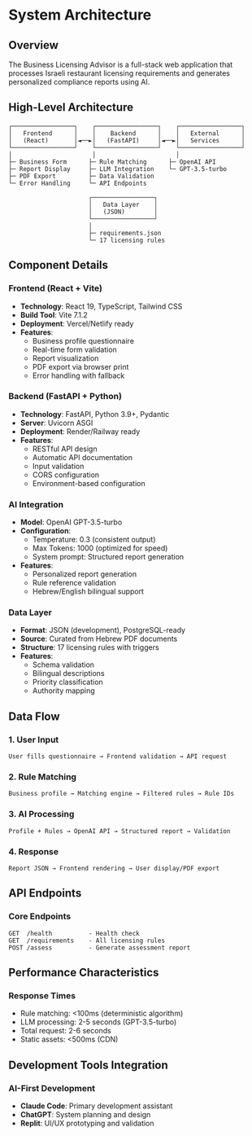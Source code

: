 # System Architecture

## Overview
The Business Licensing Advisor is a full-stack web application that processes Israeli restaurant licensing requirements and generates personalized compliance reports using AI.

## High-Level Architecture

```
┌─────────────────┐    ┌─────────────────┐    ┌─────────────────┐
│   Frontend      │    │    Backend      │    │   External      │
│   (React)       │◄──►│   (FastAPI)     │◄──►│   Services      │
└─────────────────┘    └─────────────────┘    └─────────────────┘
│                      │                      │
├─ Business Form      ├─ Rule Matching      ├─ OpenAI API
├─ Report Display     ├─ LLM Integration    └─ GPT-3.5-turbo
├─ PDF Export         ├─ Data Validation
└─ Error Handling     └─ API Endpoints

                      ┌─────────────────┐
                      │   Data Layer    │
                      │   (JSON)        │
                      └─────────────────┘
                      │
                      ├─ requirements.json
                      └─ 17 licensing rules
```

## Component Details

### Frontend (React + Vite)
- **Technology**: React 19, TypeScript, Tailwind CSS
- **Build Tool**: Vite 7.1.2
- **Deployment**: Vercel/Netlify ready
- **Features**:
  - Business profile questionnaire
  - Real-time form validation
  - Report visualization
  - PDF export via browser print
  - Error handling with fallback

### Backend (FastAPI + Python)
- **Technology**: FastAPI, Python 3.9+, Pydantic
- **Server**: Uvicorn ASGI
- **Deployment**: Render/Railway ready
- **Features**:
  - RESTful API design
  - Automatic API documentation
  - Input validation
  - CORS configuration
  - Environment-based configuration

### AI Integration
- **Model**: OpenAI GPT-3.5-turbo
- **Configuration**:
  - Temperature: 0.3 (consistent output)
  - Max Tokens: 1000 (optimized for speed)
  - System prompt: Structured report generation
- **Features**:
  - Personalized report generation
  - Rule reference validation
  - Hebrew/English bilingual support

### Data Layer
- **Format**: JSON (development), PostgreSQL-ready
- **Source**: Curated from Hebrew PDF documents
- **Structure**: 17 licensing rules with triggers
- **Features**:
  - Schema validation
  - Bilingual descriptions
  - Priority classification
  - Authority mapping

## Data Flow

### 1. User Input
```
User fills questionnaire → Frontend validation → API request
```

### 2. Rule Matching
```
Business profile → Matching engine → Filtered rules → Rule IDs
```

### 3. AI Processing
```
Profile + Rules → OpenAI API → Structured report → Validation
```

### 4. Response
```
Report JSON → Frontend rendering → User display/PDF export
```

## API Endpoints

### Core Endpoints
```
GET  /health          - Health check
GET  /requirements    - All licensing rules
POST /assess          - Generate assessment report
```

## Performance Characteristics

### Response Times
- Rule matching: <100ms (deterministic algorithm)
- LLM processing: 2-5 seconds (GPT-3.5-turbo)
- Total request: 2-6 seconds
- Static assets: <500ms (CDN)

## Development Tools Integration

### AI-First Development
- **Claude Code**: Primary development assistant
- **ChatGPT**: System planning and design
- **Replit**: UI/UX prototyping and validation
